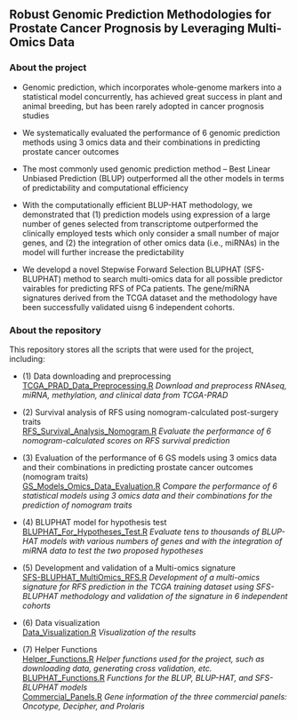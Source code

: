 ## Robust Genomic Prediction Methodologies for Prostate Cancer Prognosis by Leveraging Multi-Omics Data

### About the project
* Genomic prediction, which incorporates whole-genome markers into a statistical model concurrently, has achieved great success in plant and animal breeding, but has been rarely adopted in cancer prognosis studies

* We systematically evaluated the performance of 6 genomic prediction methods using 3 omics data and their combinations in predicting prostate cancer outcomes

* The most commonly used genomic prediction method – Best Linear Unbiased Prediction (BLUP) outperformed all the other models in terms of predictability and computational efficiency

* With the computationally efficient BLUP-HAT methodology, we demonstrated that (1) prediction models using expression of a large number of genes selected from transcriptome outperformed the clinically employed tests which only consider a small number of major genes, and (2) the integration of other omics data (i.e., miRNAs) in the model will further increase the predictability

* We developd a novel Stepwise Forward Selection BLUPHAT (SFS-BLUPHAT) method to search multi-omics data for all possible predictor vairables for predicting RFS of PCa patients. The gene/miRNA signatures derived from the TCGA dataset and the methodology have been successfully validated uisng 6 independent cohorts.

### About the repository

This repository stores all the scripts that were used for the project, including:  
* (1) Data downloading and preprocessing  
      [TCGA_PRAD_Data_Preprocessing.R](https://github.com/rli012/BLUPHAT/blob/master/TCGA_PRAD_Data_Preprocessing.R)  *Download and preprocess RNAseq, miRNA, methylation, and clinical data from TCGA-PRAD*  
* (2) Survival analysis of RFS using nomogram-calculated post-surgery traits  
      [RFS_Survival_Analysis_Nomogram.R](https://github.com/rli012/BLUPHAT/blob/master/RFS_Survival_Analysis_Nomogram.R)   *Evaluate the performance of 6 nomogram-calculated scores on RFS survival prediction*  

* (3) Evaluation of the performance of 6 GS models using 3 omics data and their combinations in predicting prostate cancer outcomes (nomogram traits)  
      [GS_Models_Omics_Data_Evaluation.R](https://github.com/rli012/BLUPHAT/blob/master/GS_Models_Omics_Data_Evaluation.R) *Compare the performance of 6 statistical models using 3 omics data and their combinations for the prediction of nomogram traits*  

* (4) BLUPHAT model for hypothesis test  
      [BLUPHAT_For_Hypotheses_Test.R](https://github.com/rli012/BLUPHAT/blob/master/BLUPHAT_For_Hypotheses_Test.R) *Evaluate tens to thousands of BLUP-HAT models with various numbers of genes and with the integration of miRNA data to test the two proposed hypotheses* 

* (5) Development and validation of a Multi-omics signature  
      [SFS-BLUPHAT_MultiOmics_RFS.R](https://github.com/rli012/BLUPHAT/blob/master/SFS-BLUPHAT_MultiOmics_RFS.R) *Development of a multi-omics signature for RFS prediction in the TCGA training dataset using SFS-BLUPHAT methodology and validation of the signature in 6 independent cohorts*  

* (6) Data visualization  
      [Data_Visualization.R](https://github.com/rli012/BLUPHAT/blob/master/Data_Visualization.R) *Visualization of the results*  
      
* (7) Helper Functions  
      [Helper_Functions.R](https://github.com/rli012/BLUPHAT/blob/master/Helper_Functions.R)    *Helper functions used for the project, such as downloading data, generating cross validation, etc.*  
      [BLUPHAT_Functions.R](https://github.com/rli012/BLUPHAT/blob/master/BLUPHAT_Functions.R) *Functions for the BLUP, BLUP-HAT, and SFS-BLUPHAT models*  
      [Commercial_Panels.R](https://github.com/rli012/BLUPHAT/blob/master/Commercial_Panels.R)   *Gene information of the three commercial panels: Oncotype, Decipher, and Prolaris*  

      
